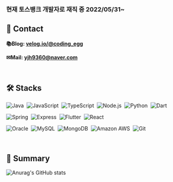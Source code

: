 <!--센터 버전
<h1 align="center" style="font-weight:bold">Hi there, I'm Jeonghan 👋</h1>

<h2 align="center" style="font-weight:bold">👋Introduce</h2>
<div align="center" style="font-weight:bold">🙋‍♂️Name: 유정한 <br/></div>
<div align="center" style="font-weight:bold" onclick="location.href='https://velog.io/@coding_egg'">📚Blog: <a href = "https://velog.io/@coding_egg"> velog.io/@coding_egg</a> <br/></div>
<div align="center" style="font-weight:bold" onclick="location.href='mailto:yjh9360@naver.com'">✉Mail: <a href = "mailto:yjh9360@naver.com"> yjh9360@naver.com</a><br/></div>

<h2 align="center" style="font-weight:bold">🛠Languages and Tools🛠</h2>
<div align="center">
  <img src="https://img.shields.io/badge/Python-3766AB?style=flat-square&logo=Python&logoColor=white"/>&nbsp;
  <img src="https://img.shields.io/badge/Flask-000000?style=flat-square&logo=Flask&logoColor=white"/>&nbsp;
  <img src="https://img.shields.io/badge/Kotlin-0095D5?style=flat-square&logo=Kotlin&logoColor=white"/> <img src="https://img.shields.io/badge/C-A8B9CC?style=flat-square&logo=C&logoColor=white"/>&nbsp;
  <img src="https://img.shields.io/badge/Java-007396?style=flat-square&logo=Java&logoColor=white"/>&nbsp;
  <img src="https://img.shields.io/badge/JavaScript-F7DF1E?style=flat-square&logo=JavaScript&logoColor=white"/>&nbsp;
  <img src="https://img.shields.io/badge/MySQL-4479A1?style=flat-square&logo=MySQL&logoColor=white"/>&nbsp;
  <img src="https://img.shields.io/badge/SQLite-003B57?style=flat-square&logo=SQLite&logoColor=white"/>&nbsp;
</div>
-->

<!--일반 버전-->

<!-- # 소통 잘하는 개발자 유정한입니다 👋
<br> -->

### 현재 토스뱅크 개발자로 재직 중 2022/05/31~

## 👋 Contact
<!-- **🙋‍♂️Name: 유정한**<br> -->

**📚Blog: [velog.io/@coding_egg](https://velog.io/@coding_egg)**

**✉Mail: [yjh9360@naver.com](mailto:yjh9360@naver.com)**

<!-- **💻Portfolio: [노션 링크](https://chrome-mist-228.notion.site/b0804e3480804f358f0e5000517d1b0f)** -->

<br/>

## 🛠 Stacks


<img alt="Java" src="https://img.shields.io/badge/Java-007396.svg?&style=flat-square&logo=Java&logoColor=white"/>&nbsp;
<img alt="JavaScript" src="https://img.shields.io/badge/JavaScript-F7DF1E.svg?&style=flat-square&logo=JavaScript&logoColor=white"/>&nbsp;
<img alt="TypeScript" src="https://img.shields.io/badge/TypeScript-3178C6.svg?&style=flat-square&logo=TypeScript&logoColor=white"/>&nbsp;
<img alt="Node.js" src="https://img.shields.io/badge/Node.js-339933.svg?&style=flat-square&logo=Node.js&logoColor=white"/>&nbsp;
<img alt="Python" src="https://img.shields.io/badge/Python-3766AB.svg?&style=flat-square&logo=Python&logoColor=white"/>&nbsp;
<img alt="Dart" src="https://img.shields.io/badge/Dart-0175C2.svg?&style=flat-square&logo=Dart&logoColor=white"/>

<img alt="Spring" src="https://img.shields.io/badge/Spring-6DB33F.svg?&style=flat-square&logo=Spring&logoColor=white"/>&nbsp;
<img alt="Express" src="https://img.shields.io/badge/Express-000000.svg?&style=flat-square&logo=Express&logoColor=white"/>&nbsp;
<img alt="Flutter" src="https://img.shields.io/badge/Flutter-02569B.svg?&style=flat-square&logo=Flutter&logoColor=white"/>&nbsp;
<img alt="React" src="https://img.shields.io/badge/React-61DAFB.svg?&style=flat-square&logo=React&logoColor=white"/>

<img alt="Oracle" src="https://img.shields.io/badge/Oracle-F80000.svg?&style=flat-square&logo=Oracle&logoColor=white"/>&nbsp;
<img alt="MySQL" src="https://img.shields.io/badge/MySQL-4479A1.svg?&style=flat-square&logo=MySQL&logoColor=white"/>&nbsp;
<img alt="MongoDB" src="https://img.shields.io/badge/MongoDB-47A248.svg?&style=flat-square&logo=MongoDB&logoColor=white"/>&nbsp;
<img alt="Amazon AWS" src="https://img.shields.io/badge/AWS-232F3E.svg?&style=flat-square&logo=Amazon AWS&logoColor=white"/>&nbsp;
<img alt="Git" src="https://img.shields.io/badge/Git-F05032.svg?&style=flat-square&logo=Git&logoColor=white"/>

<br/>

## 🌱 Summary

  ![Anurag's GitHub stats](https://github-readme-stats.vercel.app/api?username=youjeonghan&hide_border=true&show_icons=true&include_all_commits=true&count_private=true&line_height=24&text_color=ffffff&icon_color=ffffff&bg_color=0,fd1d1d,e1306c,c13584,833ab4&title_color=ffffff)
